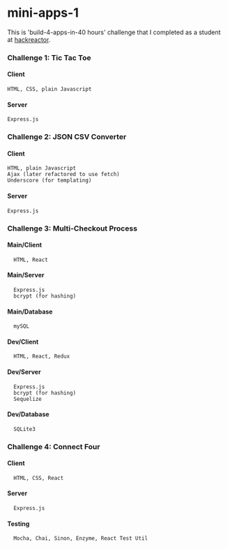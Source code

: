 # mini-apps-1
This is 'build-4-apps-in-40 hours' challenge that I completed as a student at [hackreactor](http://hackreactor.com).

### Challenge 1: Tic Tac Toe
  #### Client
    HTML, CSS, plain Javascript
  #### Server
    Express.js
  
### Challenge 2: JSON CSV Converter
  #### Client
    HTML, plain Javascript
    Ajax (later refactored to use fetch)
    Underscore (for templating)
 #### Server
    Express.js

### Challenge 3: Multi-Checkout Process
  #### Main/Client
      HTML, React
  #### Main/Server
      Express.js
      bcrypt (for hashing)
  #### Main/Database
      mySQL
  #### Dev/Client
      HTML, React, Redux
  #### Dev/Server
      Express.js
      bcrypt (for hashing)
      Sequelize
  #### Dev/Database
      SQLite3
 
 ### Challenge 4: Connect Four
  #### Client
      HTML, CSS, React
  #### Server
      Express.js
  #### Testing
      Mocha, Chai, Sinon, Enzyme, React Test Util
